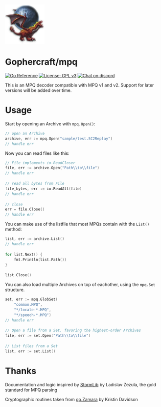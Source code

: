 ![Logo](./docs/img/icon.png)

# Gophercraft/mpq

[![Go Reference](https://pkg.go.dev/badge/github.com/Gophercraft/mpq.svg)](https://pkg.go.dev/github.com/Gophercraft/mpq)
[![License: GPL v3](https://img.shields.io/badge/License-GPLv3-blue.svg)](https://www.gnu.org/licenses/gpl-3.0)
[![Chat on discord](https://img.shields.io/discord/556039662997733391.svg)](https://discord.gg/xPtuEjt)

This is an MPQ decoder compatible with MPQ v1 and v2. Support for later versions will be added over time.

# Usage

Start by opening an Archive with `mpq.Open()`:

```go
// open an Archive
archive, err := mpq.Open("sample/test.SC2Replay")
// handle err
```

Now you can read files like this:

```go
// File implements io.ReadCloser
file, err := archive.Open("Path\\to\\file")
// handle err

// read all bytes from File
file_bytes, err := io.ReadAll(file)
// handle err

// close 
err = file.Close()
// handle err
```

You can make use of the listfile that most MPQs contain with the `List()` method:

```go
list, err := archive.List()
// handle err

for list.Next() {
    fmt.Println(list.Path())
}

list.Close()
```

You can also load multiple Archives on top of eachother, using the `mpq.Set` structure.

```go
set, err := mpq.GlobSet(
    "common.MPQ",
    "*/locale-*.MPQ",
    "*/speech-*.MPQ")
// handle err

// Open a file from a Set, favoring the highest-order Archives
file, err := set.Open("Path\\to\\file")

// List files from a Set
list, err := set.List()
```

# Thanks

Documentation and logic inspired by [StormLib](https://github.com/ladislav-zezula/StormLib) by Ladislav Zezula, the gold standard for MPQ parsing

Cryptographic routines taken from [go.Zamara](https://github.com/aphistic/go.Zamara) by Kristin Davidson

